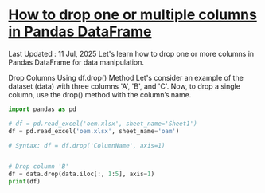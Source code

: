 # **[How to drop one or multiple columns in Pandas DataFrame](https://www.geeksforgeeks.org/python/how-to-drop-one-or-multiple-columns-in-pandas-dataframe/)**

Last Updated : 11 Jul, 2025
Let's learn how to drop one or more columns in Pandas DataFrame for data manipulation.

Drop Columns Using df.drop() Method
Let's consider an example of the dataset (data) with three columns 'A', 'B', and 'C'. Now, to drop a single column, use the drop() method with the column’s name.

```python
import pandas as pd

# df = pd.read_excel('oem.xlsx', sheet_name='Sheet1')
df = pd.read_excel('oem.xlsx', sheet_name='oam')

# Syntax: df = df.drop('ColumnName', axis=1)


# Drop column 'B'
df = data.drop(data.iloc[:, 1:5], axis=1)
print(df)
```
